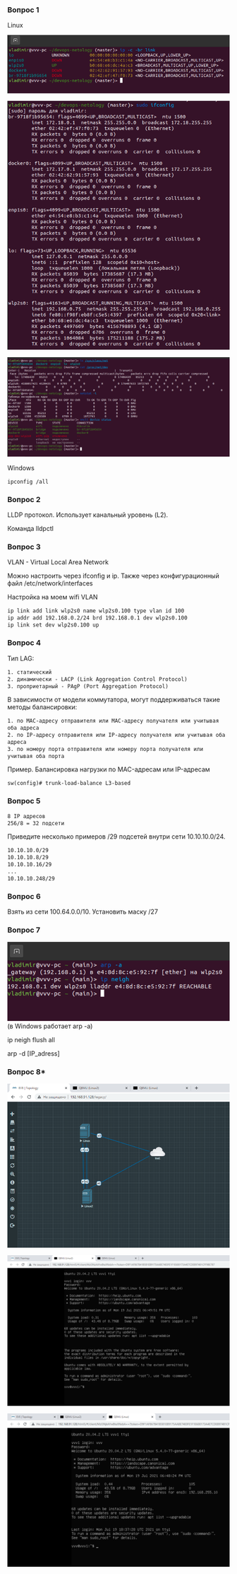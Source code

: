 ### Вопрос 1
Linux

![img.png](img.png)

![img_1.png](img_1.png)

![img_2.png](img_2.png)

Windows 

    ipconfig /all

### Вопрос 2

LLDP протокол. Использует канальный уровень (L2).

Команда lldpctl


### Вопрос 3

VLAN - Virtual Local Area Network

Можно настроить через ifconfig и ip. Также через конфигурационный файл /etc/network/interfaces

Настройка на моем wifi VLAN

    ip link add link wlp2s0 name wlp2s0.100 type vlan id 100
    ip addr add 192.168.0.2/24 brd 192.168.0.1 dev wlp2s0.100
    ip link set dev wlp2s0.100 up


### Вопрос 4

Тип LAG:

    1. статический
    2. динамически - LACP (Link Aggregation Control Protocol) 
    3. проприетарный - PAgP (Port Aggregation Protocol) 

В зависимости от модели коммутатора, могут поддерживаться такие методы балансировки:

    1. по MAC-адресу отправителя или MAC-адресу получателя или учитывая оба адреса
    2. по IP-адресу отправителя или IP-адресу получателя или учитывая оба адреса
    3. по номеру порта отправителя или номеру порта получателя или учитывая оба порта


Пример. Балансировка нагрузки по MAC-адресам или IP-адресам

    sw(config)# trunk-load-balance L3-based

### Вопрос 5
    8 IP адресов
    256/8 = 32 подсети

Приведите несколько примеров /29 подсетей внутри сети 10.10.10.0/24.

    10.10.10.0/29 
    10.10.10.8/29
    10.10.10.16/29
    ...
    10.10.10.248/29

### Вопрос 6
Взять из сети 100.64.0.0/10. Установить маску /27


### Вопрос 7

![img_4.png](img_4.png)
(в Windows работает arp -a)

ip neigh flush all

arp -d [IP_adress]

### Вопрос 8*

![img_5.png](img_5.png)

![img_6.png](img_6.png)

![img_7.png](img_7.png)


